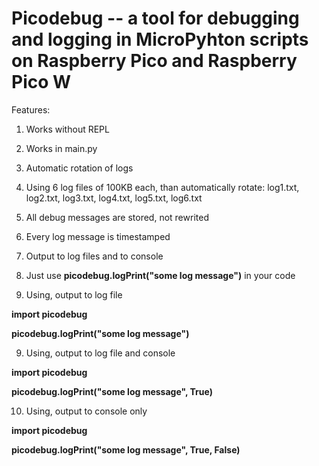 # Picodebug -- a tool for debugging and logging in MicroPyhton scripts on Raspberry Pico and Raspberry Pico W

Features:

1. Works without REPL

2. Works in main.py

3. Automatic rotation of logs

4. Using 6 log files of 100KB each, than automatically rotate: log1.txt, log2.txt, log3.txt, log4.txt, log5.txt, log6.txt

5. All debug messages are stored, not rewrited

6. Every log message is timestamped

7. Output to log files and to console

7. Just use __picodebug.logPrint("some log message")__ in your code

8. Using, output to log file

__import picodebug__

__picodebug.logPrint("some log message")__


9. Using, output to log file and console

__import picodebug__

__picodebug.logPrint("some log message", True)__


10. Using, output to console only

__import picodebug__

__picodebug.logPrint("some log message", True, False)__
